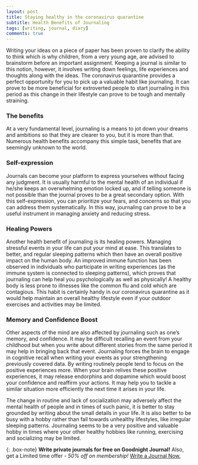 ```yaml
---
layout: post
title: Staying healthy in the coronavirus quarantine
subtitle: Health Benefits of Journaling
tags: [writing, journal, diary]
comments: true
---
```


Writing your ideas on a piece of paper has been proven to clarify the ability to think which is why children, from a very young age, are advised to brainstorm before an important assignment. Keeping a journal is similar to this notion, however, it involves writing down feelings, life experiences and thoughts along with the ideas. 
The coronavirus quarantine provides a perfect opportunity for you to pick up a valuable habit like journaling. It can prove to be more beneficial for extroverted people to start journaling in this period as this change in their lifestyle can prove to be tough and mentally straining. 

<h3>The benefits</h3>
At a very fundamental level, journaling is a means to jot down your dreams and ambitions so that they are clearer to you, but it is more than that. Numerous health benefits accompany this simple task, benefits that are seemingly unknown to the world. 

<h3>Self-expression</h3>
Journals can become your platform to express yourselves without facing any judgment. It is usually harmful to the mental health of an individual if he/she keeps an overwhelming emotion locked up, and if telling someone is not possible than the journal proves to be a great secondary option. With this self-expression, you can prioritize your fears, and concerns so that you can address them systematically. In this way, journaling can prove to be a useful instrument in managing anxiety and reducing stress.

<h3>Healing Powers</h3>
Another health benefit of journaling is its healing powers. Managing stressful events in your life can put your mind at ease. This translates to better, and regular sleeping patterns which then have an overall positive impact on the human body. An improved immune function has been observed in individuals who participate in writing experiences (as the immune system is connected to sleeping patterns), which proves that journaling can help heal you psychologically as well as physically! A healthy body is less prone to illnesses like the common flu and cold which are contagious. This habit is certainly handy in our coronavirus quarantine as it would help maintain an overall healthy lifestyle even if your outdoor exercises and activities may be limited. 

<h3>Memory and Confidence Boost</h3>
Other aspects of the mind are also affected by journaling such as one’s memory, and confidence. 
It may be difficult recalling an event from your childhood but when you write about different stories from the same period it may help in bringing back that event. Journaling forces the brain to engage in cognitive recall when writing your events as your strengthening previously covered data. 
By writing routinely people tend to focus on the positive experiences more. When your brain relives these positive experiences, it may release endorphins and dopamine which would boost your confidence and reaffirm your actions. It may help you to tackle a similar situation more efficiently the next time it arises in your life. 

The change in routine and lack of socialization may adversely affect the mental health of people and in times of such panic, it is better to stay grounded by writing about the small details in your life. It is also better to be busy with a hobby rather than fall towards unhealthy lifestyles, like irregular sleeping patterns. Journaling seems to be a very positive and valuable hobby in times where your other healthy hobbies like running, exercising and socializing may be limited.   

{: .box-note}
**Write private journals for free on Goodnight Journal!** Also, get a Limited time offer - <i>50% off on membership!</i> <a href="https://www.goodnightjournal.com">Write a Journal Now.</a>